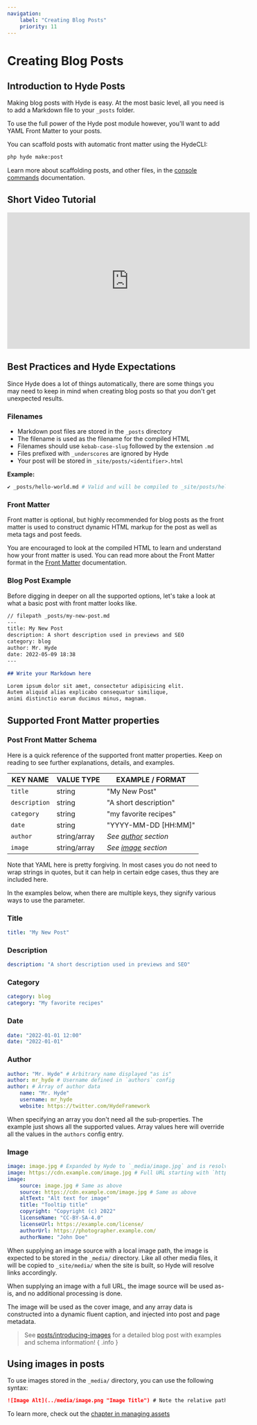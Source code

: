 ```yaml
---
navigation:
    label: "Creating Blog Posts"
    priority: 11
---
```


# Creating Blog Posts

## Introduction to Hyde Posts

Making blog posts with Hyde is easy. At the most basic level,
all you need is to add a Markdown file to your `_posts` folder.

To use the full power of the Hyde post module however,
you'll want to add YAML Front Matter to your posts.

You can scaffold posts with automatic front matter using the HydeCLI:

```bash
php hyde make:post
```
Learn more about scaffolding posts, and other files, in the [console commands](console-commands) documentation.


## Short Video Tutorial

<iframe width="560" height="315" src="https://www.youtube-nocookie.com/embed/gjpE1U527h8" title="YouTube video player" frameborder="0" allow="accelerometer; autoplay; encrypted-media; gyroscope; picture-in-picture" allowfullscreen></iframe>


## Best Practices and Hyde Expectations

Since Hyde does a lot of things automatically, there are some things you may need
to keep in mind when creating blog posts so that you don't get unexpected results.

### Filenames

- Markdown post files are stored in the `_posts` directory
- The filename is used as the filename for the compiled HTML
- Filenames should use `kebab-case-slug` followed by the extension `.md`
- Files prefixed with `_underscores` are ignored by Hyde
- Your post will be stored in `_site/posts/<identifier>.html`

**Example:**

```bash
✔ _posts/hello-world.md # Valid and will be compiled to _site/posts/hello-world.html
```

### Front Matter

Front matter is optional, but highly recommended for blog posts as the front matter is used to construct dynamic HTML
markup for the post as well as meta tags and post feeds.

You are encouraged to look at the compiled HTML to learn
and understand how your front matter is used. You can read more about the Front Matter format in the [Front Matter](../getting-started/front-matter.md) documentation.

### Blog Post Example

Before digging in deeper on all the supported options, let's take a look at what a basic post with front matter looks like.


```markdown
// filepath _posts/my-new-post.md
---
title: My New Post
description: A short description used in previews and SEO
category: blog
author: Mr. Hyde
date: 2022-05-09 18:38
---

## Write your Markdown here

Lorem ipsum dolor sit amet, consectetur adipisicing elit.
Autem aliquid alias explicabo consequatur similique,
animi distinctio earum ducimus minus, magnam.
```



## Supported Front Matter properties

### Post Front Matter Schema

Here is a quick reference of the supported front matter properties.
Keep on reading to see further explanations, details, and examples.

| **KEY NAME**   | **VALUE TYPE** | **EXAMPLE / FORMAT**             |
|----------------|----------------|----------------------------------|
| `title`        | string         | "My New Post"                    |
| `description`  | string         | "A short description"            |
| `category`     | string         | "my favorite recipes"            |
| `date`         | string         | "YYYY-MM-DD [HH:MM]"             |
| `author`       | string/array   | _See [author](#author) section_  |
| `image`        | string/array   | _See [image](#image) section_    |

Note that YAML here is pretty forgiving. In most cases you do not need to wrap strings
in quotes, but it can help in certain edge cases, thus they are included here.

In the examples below, when there are multiple keys, they signify various ways to use the parameter.

### Title

```yaml
title: "My New Post"
```

### Description

```yaml
description: "A short description used in previews and SEO"
```

### Category

```yaml
category: blog
category: "My favorite recipes"
```

### Date

```yaml
date: "2022-01-01 12:00"
date: "2022-01-01"
```

### Author

```yaml
author: "Mr. Hyde" # Arbitrary name displayed "as is"
author: mr_hyde # Username defined in `authors` config
author: # Array of author data
    name: "Mr. Hyde"
    username: mr_hyde
    website: https://twitter.com/HydeFramework
```

When specifying an array you don't need all the sub-properties.
The example just shows all the supported values. Array values here
will override all the values in the `authors` config entry.

### Image

```yaml
image: image.jpg # Expanded by Hyde to `_media/image.jpg` and is resolved automatically to the correct URL for the built site
image: https://cdn.example.com/image.jpg # Full URL starting with `http(s)://`) or `//` (protocol-relative)
image:
    source: image.jpg # Same as above
    source: https://cdn.example.com/image.jpg # Same as above
    altText: "Alt text for image"
    title: "Tooltip title"
    copyright: "Copyright (c) 2022"
    licenseName: "CC-BY-SA-4.0"
    licenseUrl: https://example.com/license/
    authorUrl: https://photographer.example.com/
    authorName: "John Doe"
```

When supplying an image source with a local image path, the image is expected to be stored in the `_media/` directory.
Like all other media files, it will be copied to `_site/media/` when the site is built, so Hyde will resolve links accordingly.

When supplying an image with a full URL, the image source will be used as-is, and no additional processing is done.

The image will be used as the cover image, and any array data is constructed into a dynamic fluent caption,
and injected into post and page metadata.

> See [posts/introducing-images](https://hydephp.com/posts/introducing-images)
> for a detailed blog post with examples and schema information!
{ .info }


## Using images in posts

To use images stored in the `_media/` directory, you can use the following syntax:

```markdown
![Image Alt](../media/image.png "Image Title") # Note the relative path since the blog post is compiled to `posts/example.html`
```

To learn more, check out the [chapter in managing assets](managing-assets#managing-images)
